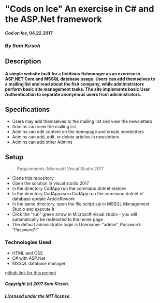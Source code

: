 # "Cods on Ice" An exercise in C# and the ASP.Net framework

#### _Cod on Ice_, 04.22.2017

### By _Sam Kirsch_

## Description

#### A simple website built for a fictitious fishmonger as an exercise in ASP.NET Core and MSSQL database usage. Users can add themselves to a mailing list and read about the fish company, while administrators perform basic site management tasks. The site implements basic User Authentication to separate anonymous users from administrators.

## Specifications

* Users may add themselves to the mailing list and view the newsletters
* Admins can view the mailing list
* Admins can edit content on the homepage and create newsletters
* Admins can add, edit, or delete articles in newsletters
* Admins can add other Admins

## Setup
>Requirements: Microsoft Visual Studio 2017
* Clone this repository
* Open the solution in visual studio 2017
* In the directory CodApp run the command dotnet restore
* In the directory CodApp>src>CodApp run the command dotnet ef database update ArticleRework
* In the same directory, open the file script.sql in MSSQL Management Studio and execute it
* Click the "run" green arrow in Microsoft visual studio - you will automatically be redirected to the home page
* The default administrator login is Username: "admin",  Password: "Password1!"

### Technologies Used

* HTML and CSS
* C# with ASP.Net
* MSSQL database manager

[github link for this project](https://github.com/denalisk/codappv2)

##### Copyright (c) 2017 Sam Kirsch.

##### Licensed under the MIT license.
